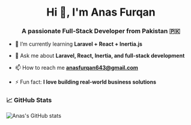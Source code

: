 <h1 align="center">Hi 👋, I'm Anas Furqan</h1>
<h3 align="center">A passionate Full-Stack Developer from Pakistan 🇵🇰</h3>

- 🌱 I’m currently learning **Laravel + React + Inertia.js**

- 💬 Ask me about **Laravel, React, Inertia, and full-stack development**

- 📫 How to reach me **anasfurqan643@gmail.com**

- ⚡ Fun fact: **I love building real-world business solutions**

### 📈 GitHub Stats
![Anas's GitHub stats](https://github-readme-stats.vercel.app/api?username=anasfurqan&show_icons=true&theme=radical)
